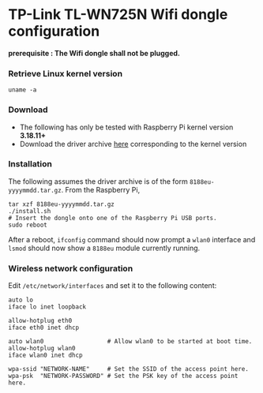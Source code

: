 # TP-Link TL-WN725N Wifi dongle configuration

**prerequisite : The Wifi dongle shall not be plugged.**

### Retrieve Linux kernel version

```
uname -a
```

### Download

- The following has only be tested with Raspberry Pi kernel version **3.18.11+**
- Download the driver archive [here](https://www.raspberrypi.org/forums/viewtopic.php?p=462982#p462982) corresponding to the kernel version

### Installation

The following assumes the driver archive is of the form `8188eu-yyyymmdd.tar.gz`. From the Raspberry Pi,

```
tar xzf 8188eu-yyyymmdd.tar.gz
./install.sh
# Insert the dongle onto one of the Raspberry Pi USB ports.
sudo reboot

```

After a reboot, `ifconfig` command should now prompt a `wlan0` interface and `lsmod` should now show a `8188eu` module currently running.

### Wireless network configuration

Edit `/etc/network/interfaces` and set it to the following content:

```
auto lo
iface lo inet loopback

allow-hotplug eth0
iface eth0 inet dhcp

auto wlan0                  # Allow wlan0 to be started at boot time.
allow-hotplug wlan0
iface wlan0 inet dhcp

wpa-ssid "NETWORK-NAME"     # Set the SSID of the access point here.
wpa-psk  "NETWORK-PASSWORD" # Set the PSK key of the access point here.
```
